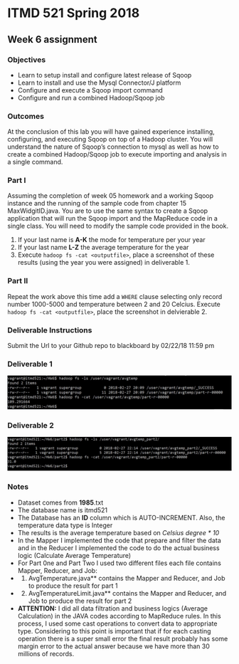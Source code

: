 # ITMD 521 Spring 2018

## Week 6 assignment

### Objectives 

* Learn to setup install and configure latest release of Sqoop 
* Learn to install and use the Mysql Connector/J platform 
* Configure and execute a Sqoop import command 
* Configure and run a combined Hadoop/Sqoop job  

### Outcomes 

At the conclusion of this lab you will have gained experience installing, configuring, and executing Sqoop on top of a Hadoop cluster.   You will understand the nature of Sqoop’s connection to mysql as well as how to create a combined Hadoop/Sqoop job to execute importing and analysis in a single command. 

### Part I

Assuming the completion of week 05 homework and a working Sqoop instance and the running of the sample code from chapter 15 MaxWidgitID.java.  You are to use the same syntax to create a Sqoop application that will run the Sqoop import and the MapReduce code in a single class.  You will need to modify the sample code provided in the book.

1) If your last name is **A-K** the mode for temperature per your year 
1) If your last name **L-Z** the average temperature for the year 
1) Execute ```hadoop fs -cat <outputfile>```, place a screenshot of these results (using the year you were assigned) in deliverable 1.

### Part II 

Repeat the work above this time add a ```WHERE``` clause selecting only record number 1000-5000 and temperature between 2 and 20 Celcius. Execute ```hadoop fs -cat <outputfile>```, place the screenshot in delvierable 2. 

### Deliverable Instructions

 Submit the Url to your Github repo to blackboard by 02/22/18 11:59 pm

### Deliverable 1
![Part 1](images/part1.jpg "Part 1 - Average Temperature for 1985")


### Deliverable 2
![Part 2](images/part2.jpg "Part 2 - Average Temperature for 1985 with where conditions")

### Notes
* Dataset comes from **1985**.txt
* The database name is itmd521
* The Database has an **ID** column which is AUTO-INCREMENT. Also, the temperature data type is Integer
* The results is the average temperature based on *Celsius degree * 10*
* In the Mapper I implemented the code that prepare and filter the data and in the Reducer I implemented the code to do the actual business logic (Calculate Average Temperature)
* For Part 0ne and Part Two I used two different files each file contains Mapper, Reducer, and Job: 
* 1. AvgTemperature.java** contains the Mapper and Reducer, and Job to produce the result for part 1
* 2. AvgTemperatureLimit.java** contains the Mapper and Reducer, and Job to produce the result for part 2
* **ATTENTION:** I did all data filtration and business logics (Average Calculation) in the JAVA codes according to MapReduce rules. In this process, I used some cast operations to convert data to appropriate type. Considering to this point is important that if for each casting operation there is a super small error the final result probably has some margin error to the actual answer because we have more than 30 millions of records.

